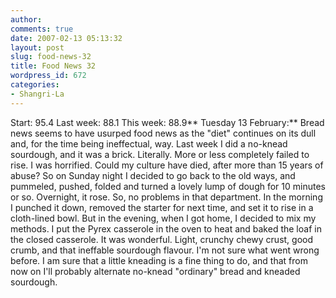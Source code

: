 ```yaml
---
author:
comments: true
date: 2007-02-13 05:13:32
layout: post
slug: food-news-32
title: Food News 32
wordpress_id: 672
categories:
- Shangri-La
---
```


Start: 95.4 Last week: 88.1 This week: 88.9**
Tuesday 13 February:** Bread news seems to have usurped food news as the "diet" continues on its dull and, for the time being ineffectual, way. Last week I did a no-knead sourdough, and it was a brick. Literally. More or less completely failed to rise. I was horrified. Could my culture have died, after more than 15 years of abuse? So on Sunday night I decided to go back to the old ways, and pummeled, pushed, folded and turned a lovely lump of dough for 10 minutes or so. Overnight, it rose. So, no problems in that department. In the morning I punched it down, removed the starter for next time, and set it to rise in a cloth-lined bowl. But in the evening, when I got home, I decided to mix my methods. I put the Pyrex casserole in the oven to heat and baked the loaf in the closed casserole. It was wonderful. Light, crunchy chewy crust, good crumb, and that ineffable sourdough flavour. I'm not sure what went wrong before. I am sure that a little kneading is a fine thing to do, and that from now on I'll probably alternate no-knead "ordinary" bread and kneaded sourdough.

